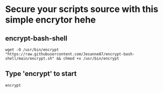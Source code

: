 # Secure your scripts source with this simple encrytor hehe
## encrypt-bash-shell

```
wget -O /usr/bin/encrypt "https://raw.githubusercontent.com/Jesanne87/encrypt-bash-shell/main/encrypt.sh" && chmod +x /usr/bin/encrypt
```
## Type 'encrypt' to start

```
encrypt
```
